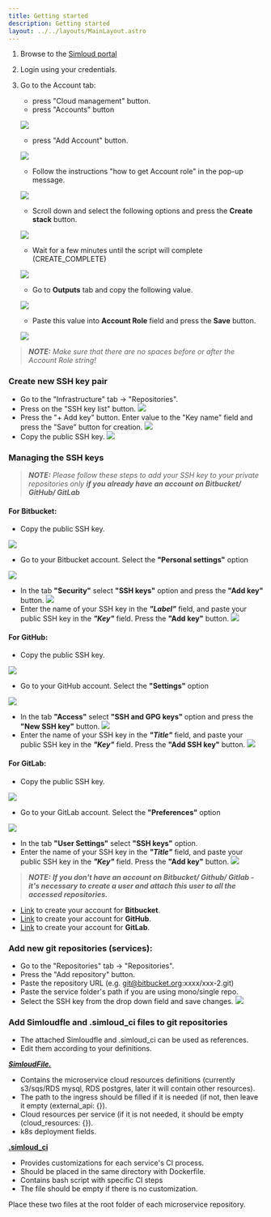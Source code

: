```yaml
---
title: Getting started
description: Getting started
layout: ../../layouts/MainLayout.astro
---
```


1. Browse to the [Simloud portal](https://portal.simloud.com/)
2. Login using your credentials.
3. Go to the Account tab:

   - press "Cloud management" button.
   - press "Accounts" button

   ![](/img/onboarding/intro/new1.png)

   - press "Add Account" button.

   ![](/img/onboarding/intro/new2.png)

   - Follow the instructions "how to get Account role" in the pop-up message.

   ![](/img/onboarding/intro/12.png)

   - Scroll down and select the following options and press the **Create stack** button.

   ![](/img/onboarding/intro/image6.png)

   - Wait for a few minutes until the script will complete (CREATE_COMPLETE)

   ![](/img/onboarding/intro/new3.png)

   - Go to **Outputs** tab and copy the following value.

   ![](/img/onboarding/intro/new4.png)

   - Paste this value into **Account Role** field and press the **Save** button.

   ![](/img/onboarding/intro/new5.png)

> **_NOTE:_** _Make sure that there are no spaces before or after the Account Role string!_

### Create new SSH key pair

- Go to the "Infrastructure" tab -> "Repositories".
- Press on the "SSH key list" button.
  ![](/img/onboarding/intro/image100.png)
- Press the "+ Add key" button. Enter value to the "Key name" field and press the "Save" button for creation.
  ![](/img/onboarding/intro/image101.png)
- Copy the public SSH key.
  ![](/img/onboarding/intro/image12.png)

### Managing the SSH keys

> **_NOTE:_** _Please follow these steps to add your SSH key to your private repositories only **if you already have an account on Bitbucket/ GitHub/ GitLab**_

#### **For Bitbucket**:

- Copy the public SSH key.

![](/img/onboarding/intro/image12.png)

- Go to your Bitbucket account. Select the **"Personal settings"** option

![](/img/onboarding/intro/14.png)

- In the tab **"Security"** select **"SSH keys"** option and press the **"Add key"** button.
  ![](/img/onboarding/intro/15.png)
- Enter the name of your SSH key in the **_"Label"_** field, and paste your public SSH key in the **_"Key"_** field. Press the **"Add key"** button.
  ![](/img/onboarding/intro/16.png)

#### **For GitHub**:

- Copy the public SSH key.

![](/img/onboarding/intro/image12.png)

- Go to your GitHub account. Select the **"Settings"** option

![](/img/onboarding/intro/17.png)

- In the tab **"Access"** select **"SSH and GPG keys"** option and press the **"New SSH key"** button.
  ![](/img/onboarding/intro/18.png)
- Enter the name of your SSH key in the **_"Title"_** field, and paste your public SSH key in the **_"Key"_** field. Press the **"Add SSH key"** button.
  ![](/img/onboarding/intro/19.png)

#### **For GitLab**:

- Copy the public SSH key.

![](/img/onboarding/intro/image12.png)

- Go to your GitLab account. Select the **"Preferences"** option

![](/img/onboarding/intro/20.png)

- In the tab **"User Settings"** select **"SSH keys"** option.
- Enter the name of your SSH key in the **_"Title"_** field, and paste your public SSH key in the **_"Key"_** field. Press the **"Add key"** button.
  ![](/img/onboarding/intro/21.png)

> **_NOTE:_** _**If you don't have an account on Bitbucket/ Github/ Gitlab - it's necessary to create a user and attach this user to all the accessed repositories.**_

- [Link](https://id.atlassian.com/) to create your account for **Bitbucket**.
- [Link](https://github.com/login) to create your account for **GitHub**.
- [Link](https://gitlab.com/users/sign_in) to create your account for **GitLab**.

### Add new git repositories (services):

- Go to the "Repositories" tab -> "Repositories".
- Press the "Add repository" button.
- Paste the repository URL (e.g. git@bitbucket.org:xxxx/xxx-2.git)
- Paste the service folder's path if you are using mono/single repo.
- Select the SSH key from the drop down field and save changes.
  ![](/img/onboarding/intro/13.png)

### Add Simloudfle and .simloud_ci files to git repositories

- The attached Simloudfle and .simloud_ci can be used as references.
- Edit them according to your definitions.

[**_SimloudFile._**](/en/simloudfile.yaml)

- Contains the microservice cloud resources definitions (currently s3/sqs/RDS mysql, RDS postgres, later it will contain other resources).
- The path to the ingress should be filled if it is needed (if not, then leave it empty (external_api: {}).
- Cloud resources per service (if it is not needed, it should be empty (cloud_resources: {}).
- k8s deployment fields.

[**.simloud_ci**](/en/simloud-pipeline.yaml)

- Provides customizations for each service's CI process.
- Should be placed in the same directory with Dockerfile.
- Contains bash script with specific CI steps
- The file should be empty if there is no customization.

Place these two files at the root folder of each microservice repository.
